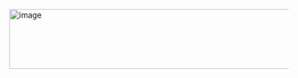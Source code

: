 


<img width="1833" height="108" alt="image" src="https://github.com/user-attachments/assets/9f3cebf0-cbba-4596-b5a7-30e566a52ebb" />
